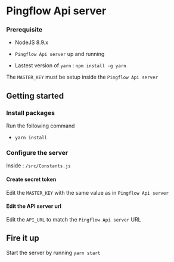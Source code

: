 # Pingflow Api server

### Prerequisite
 
* NodeJS 8.9.x
* `Pingflow Api server` up and running

* Lastest version of `yarn` : ```npm install -g yarn```


The `MASTER_KEY` must be setup inside the `Pingflow Api server` 

## Getting started

### Install packages
Run the following command
* `yarn install`

### Configure the server 
Inside : `/src/Constants.js`

#### Create secret token
Edit the `MASTER_KEY` with the same value as in `Pingflow Api server`

#### Edit the API server url
 Edit the `API_URL` to match the `Pingflow Api server` URL
  
## Fire it up
Start the server by running `yarn start`
